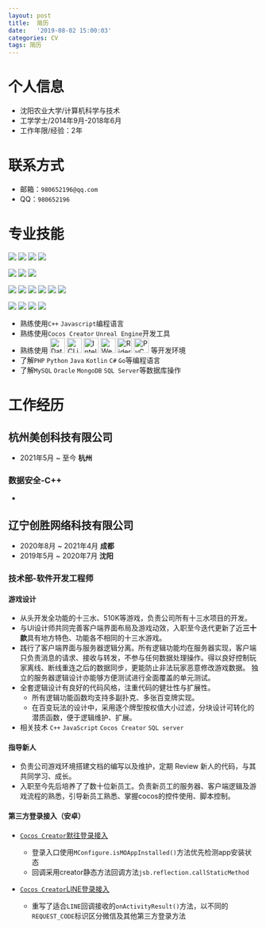 ```yaml
---
layout: post  
title:  简历  
date:   '2019-08-02 15:00:03'   
categories: CV  
tags: 简历
---
```




<h1> 个人信息</h1>
<ul>
<li>沈阳农业大学/计算机科学与技术</li>
<li>工学学士/2014年9月-2018年6月</li>
<li>工作年限/经验：2年</li>
</ul>

<h1>联系方式</h1>

- 邮箱：`980652196@qq.com`
- QQ：`980652196`

<h1> 专业技能</h1>

![](https://img.shields.io/badge/-C++-00599C?style=flat&logo=cplusplus&logoColor=fff)
![](https://img.shields.io/badge/-Javascript-fff?style=flat&logo=javascript&logoColor=F7DF1E)
![](https://img.shields.io/badge/-UE-0E1128?style=flat&logo=unrealengine&logoColor=fff)
![](https://img.shields.io/badge/-Cocos-fff?style=flat&logo=Cocos&logoColor=55C2E1)

![](https://img.shields.io/badge/-Linux-ffffff?style=flat&logo=Linux)
![](https://img.shields.io/badge/-Windows-fff?style=flat&logo=Windows&logoColor=0078D6)
![](https://img.shields.io/badge/-Android-fff?style=flat&logo=Android&logoColor=3DDC84)

![](https://img.shields.io/badge/-PHP-ffffff?style=flat&logo=PHP)
![](https://img.shields.io/badge/-Python-3776AB?style=flat&logo=Python&logoColor=fff)
![](https://img.shields.io/badge/-Kotlin-fff?style=flat&logo=Kotlin&logoColor=7F52FF)
![](https://img.shields.io/badge/-Java-ab7221?style=flat&logo=Java&logoColor=fff)
![](https://img.shields.io/badge/-Go-fff?style=flat&logo=go&logoColor=00ADD8)
![](https://img.shields.io/badge/-Csharp-ffffff?style=flat&logo=csharp&logoColor=239120)

![](https://img.shields.io/badge/-MySql-fff?style=flat&logo=mysql&logoColor=4479A1)
![](https://img.shields.io/badge/-SqlServer-fff?style=flat&logo=microsoftsqlserver&logoColor=CC2927)
![](https://img.shields.io/badge/-Oracle-ffffff?style=flat&logo=Oracle&logoColor=ff0000)
![](https://img.shields.io/badge/-MongoDB-ffffff?style=flat&logo=MongoDB&logoColor=47A248)

- 熟练使用`C++` `Javascript`编程语言
- 熟练使用`Cocos Creator` `Unreal Engine`开发工具
- 熟练使用
  <a href="https://www.jetbrains.com/datagrip/?from=augus" target="_blank"><img height="30" src="https://resources.jetbrains.com/storage/products/company/brand/logos/DataGrip_icon.svg" alt="DataGrip logo."></a>
  <a href="https://www.jetbrains.com/clion/?from=augus" target="_blank"><img height="30" src="https://resources.jetbrains.com/storage/products/company/brand/logos/CLion_icon.svg" alt="CLion logo."></a>
  <a href="https://www.jetbrains.com/idea/?from=augus" target="_blank"><img height="30" src="https://resources.jetbrains.com/storage/products/company/brand/logos/IntelliJ_IDEA_icon.svg" alt="IntelliJ logo."></a>
  <a href="https://www.jetbrains.com/webstorm/?from=augus" target="_blank"><img height="30" src="https://resources.jetbrains.com/storage/products/company/brand/logos/WebStorm_icon.svg" alt="WebStorm logo."></a>
  <a href="https://www.jetbrains.com/rider/?from=augus" target="_blank"><img height="30" src="https://resources.jetbrains.com/storage/products/company/brand/logos/Rider_icon.svg" alt="Rider logo."></a>
  <a href="https://www.jetbrains.com/pycharm/?from=augus" target="_blank"><img height="30" src="https://resources.jetbrains.com/storage/products/company/brand/logos/PyCharm_icon.svg" alt="PyCharm logo."></a>
  等开发环境
- 了解`PHP` `Python` `Java` `Kotlin` `C#` `Go`等编程语言
- 了解`MySQL` `Oracle` `MongoDB` `SQL Server`等数据库操作

<h1>工作经历</h1>

<h2>杭州美创科技有限公司</h2>

- 2021年5月 ~ 至今 **杭州**

<h3> 数据安全-C++</h3>

-

<h2> 辽宁创胜网络科技有限公司</h2>

- 2020年8月 ~ 2021年4月 **成都**
- 2019年5月 ~ 2020年7月 **沈阳**

<h3> 技术部-软件开发工程师</h3>

<h4> 游戏设计</h4>

- 从头开发全功能的十三水、510K等游戏，负责公司所有十三水项目的开发。
- 与UI设计师共同完善客户端界面布局及游戏动效，入职至今迭代更新了近**三十款**具有地方特色、功能各不相同的十三水游戏。
- 践行了客户端界面与服务器逻辑分离。所有逻辑功能均在服务器实现，客户端只负责消息的请求、接收与转发，不参与任何数据处理操作。得以良好控制玩家离线、断线重连之后的数据同步，更能防止非法玩家恶意修改游戏数据。
  独立的服务器逻辑设计亦能够方便测试进行全面覆盖的单元测试。
- 全套逻辑设计有良好的代码风格，注重代码的健壮性与扩展性。
    * 所有逻辑功能函数均支持多副扑克、多张百变牌实现。
    * 在百变玩法的设计中，采用逐个牌型按权值大小过滤，分块设计可转化的潜质函数，便于逻辑维护、扩展。
- 相关技术 `C++` `JavaScript` `Cocos Creator` `SQL server`

<h4> 指导新人</h4>

- 负责公司游戏环境搭建文档的编写以及维护，定期 Review 新人的代码，与其共同学习、成长。
- 入职至今先后培养了了数十位新员工。负责新员工的服务器、客户端逻辑及游戏流程的熟悉，引导新员工熟悉、掌握cocos的控件使用、脚本控制。

<h4> 第三方登录接入（安卓）</h4>

- [`Cocos Creator`默往登录接入](https://www.jianshu.com/p/558209ce40bb)
    + 登录入口使用`MConfigure.isMOAppInstalled()`方法优先检测app安装状态
    + 回调采用creator静态方法回调方法`jsb.reflection.callStaticMethod`

- [`Cocos Creator`LINE登录接入](https://www.jianshu.com/p/eb7ceb42e263)
    + 重写了适合`LINE`回调接收的`onActivityResult()`方法，以不同的`REQUEST_CODE`标识区分微信及其他第三方登录方法




